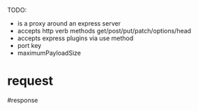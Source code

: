TODO:
- is a proxy around an express server
- accepts http verb methods get/post/put/patch/options/head
- accepts express plugins via use method
- port key
- maximumPayloadSize 

# request

#response